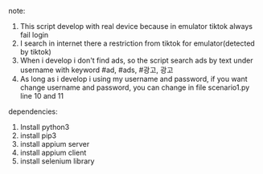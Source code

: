 note:
1. This script develop with real device because in emulator tiktok always fail login
2. I search in internet there a restriction from tiktok for emulator(detected by tiktok)
3. When i develop i don't find ads, so the script search ads by text under username with keyword #ad, #ads, #광고, 광고 
4. As long as i develop i using my username and password, if you want change username and password, you can change in file scenario1.py line 10 and 11

dependencies:
1. Install python3
2. install pip3
3. install appium server
4. install appium client
5. install selenium library
